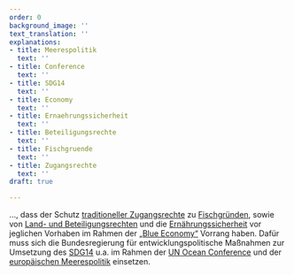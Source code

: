 ```yaml
---
order: 0
background_image: ''
text_translation: ''
explanations:
- title: Meerespolitik
  text: ''
- title: Conference
  text: ''
- title: SDG14
  text: ''
- title: Economy
  text: ''
- title: Ernaehrungssicherheit
  text: ''
- title: Beteiligungsrechte
  text: ''
- title: Fischgruende
  text: ''
- title: Zugangsrechte
  text: ''
draft: true

---
```

…, dass der Schutz [traditioneller Zugangsrechte](# "Zugangsrechte") zu [Fischgründen](# "Fischgruende"), sowie von [Land- und Beteiligungsrechten](# "Beteiligungsrechte") und die [Ernährungssicherheit](# "Ernaehrungssicherheit") vor jeglichen Vorhaben im Rahmen der [„Blue Economy“](# "Economy") Vorrang haben. Dafür muss sich die Bundesregierung für entwicklungspolitische Maßnahmen zur Umsetzung des [SDG14](# "SDG14") u.a. im Rahmen der [UN Ocean Conference](# "Conference") und der [europäischen Meerespolitik](# "Meerespolitik") einsetzen.